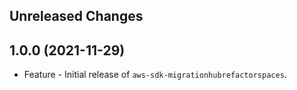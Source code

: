 Unreleased Changes
------------------

1.0.0 (2021-11-29)
------------------

* Feature - Initial release of `aws-sdk-migrationhubrefactorspaces`.

